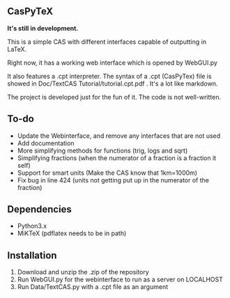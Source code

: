 CasPyTeX
------------------------------
**It's still in development.**

This is a simple CAS with different interfaces capable of outputting in LaTeX.

Right now, it has a working web interface which is opened by WebGUI.py

It also features a .cpt interpreter. The syntax of a .cpt (CasPyTex) file is showed in Doc/TextCAS Tutorial/tutorial.cpt.pdf . It's a lot like markdown.

The project is developed just for the fun of it. The code is not  well-written.

To-do
-------------
- Update the Webinterface, and remove any interfaces that are not used
- Add documentation
- More simplifying methods for functions (trig, logs and sqrt)
- Simplifying fractions (when the numerator of a fraction is a fraction it self)
- Support for smart units (Make the CAS know that 1km=1000m)
- Fix bug in line 424 (units not getting put up in the numerator of the fraction)

Dependencies
-------------
- Python3.x
- MiKTeX (pdflatex needs to be in path)

Installation
--------------
1. Download and unzip the .zip of the repository
2. Run WebGUI.py for the webinterface to run as a server on LOCALHOST
3. Run Data/TextCAS.py with a .cpt file as an argument